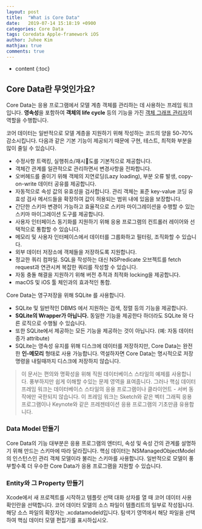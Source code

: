 ```yaml
---
layout: post
title:  "What is Core Data"
date:   2019-07-14 15:18:19 +0900
categories: Core Data
tags: Coredata Apple-framework iOS
author: Juhee Kim
mathjax: true
comments: true
---
```


* content
{:toc}

## Core Data란 무엇인가요?
Core Data는 응용 프로그램에서 모델 계층 객체를 관리하는 데 사용하는 프레임 워크입니다. **영속성**을 포함하여 **객체의 life cycle** 등의 기능을 가진 [객체 그래프 관리자](https://en.wikipedia.org/wiki/Object_graph)의 역할을 수행합니다.

코어 데이터는 일반적으로 모델 계층을 지원하기 위해 작성하는 코드의 양을 50-70% 감소시킵니다. 다음과 같은 기본 기능이 제공되기 때문에 구현, 테스트, 최적화 부분을 많이 줄일 수 있습니다.
  - 수정사항 트랙킹, 실행취소/재시도를 기본적으로 제공합니다.
  - 객체간 관계를 일관적으로 관리하면서 변경사항을 전파합니다.
  - 오버헤드를 줄이기 위해 객체의 지연로딩(Lazy loading), 부분 오류 발생, copy-on-write 데이터 공유를 제공합니다.
  - 자동적으로 속성 값의 유효성을 검사합니다. 관리 객체는 표준 key-value 코딩 유효성 검사 메서드들을 확장하여 값이 허용되는 범위 내에 있음을 보장합니다.
  - 간단한 스키마 변경이 가능하고 효율적으로 스키마 마이그레이션을 수행할 수 있는 스키마 마이그레이션 도구를 제공합니다.
  - 사용자 인터페이스 동기화를 지원하기 위해 응용 프로그램의 컨트롤러 레이어와 선택적으로 통합할 수 있습니다.
  - 메모리 및 사용자 인터페이스에서 데이터를 그룹화하고 필터링, 조직화할 수 있습니다.
  - 외부 데이터 저장소에 객체들을 저장하도록 지원합니다.
  - 정교한 쿼리 컴파일. SQL을 작성하는 대신 NSPredicate 오브젝트를 fetch request과 연관시켜 복잡한 쿼리를 작성할 수 있습니다.
  - 자동 충돌 해결을 지원하기 위해 버전 추적과 최적화 locking을 제공합니다.
  - macOS 및 iOS 툴 체인과의 효과적인 통합.

Core Data는 영구저장을 위해 SQLite 를 사용합니다.
  - SQLite 및 일반적인 DBMS 에서 지원하는 검색, 정렬 등의 기능을 제공합니다.
  - **SQLite의 Wrapper가 아닙니다.** 동일한 기능을 제공한다 하더라도 SQLite 와 다른 로직으로 수행될 수 있습니다.
  - 또한 SQLite에서 제공하는 모든 기능을 제공하는 것이 아닙니다. (예: 자동 데이터 증가 attribute)
  - SQLite는 영속성 유지를 위해 디스크에 데이터를 저장하지만, Core Data는 완전한 **인-메모리** 형태로 사용 가능합니다. 역설하자면 Core Data는 명시적으로 저장 명령을 내릴때까지 디스크에 저장하지 않습니다.

> 이 문서는 편의와 명확성을 위해 직원 데이터베이스 스타일의 예제를 사용합니다. 풍부하지만 쉽게 이해할 수있는 문제 영역을 표여줍니다. 그러나 핵심 데이터 프레임 워크는 데이터베이스 스타일의 응용 프로그램이나 클라이언트 - 서버 동작에만 국한되지 않습니다. 이 프레임 워크는 Sketch와 같은 벡터 그래픽 응용 프로그램이나 Keynote와 같은 프레젠테이션 응용 프로그램의 기초만큼 유용합니다.

### Data Model 만들기

Core Data의 기능 대부분은 응용 프로그램의 엔터티, 속성 및 속성 간의 관계를 설명하기 위해 만드는 스키마에 따라 달라집니다. 핵심 데이터는 NSManagedObjectModel의 인스턴스인 관리 객체 모델이라 불리는 스키마를 사용합니다. 일반적으로 모델이 풍부할수록 더 우수한 Core Data가 응용 프로그램을 지원할 수 있습니다.

### Entity와 그 Property 만들기
Xcode에서 새 프로젝트를 시작하고 템플릿 선택 대화 상자를 열 때 코어 데이터 사용 확인란을 선택합니다. 코어 데이터 모델의 소스 파일이 템플리트의 일부로 작성됩니다. 해당 소스 파일의 확장자는 .xcdatamodeld입니다. 탐색기 영역에서 해당 파일을 선택하여 핵심 데이터 모델 편집기를 표시하십시오.
